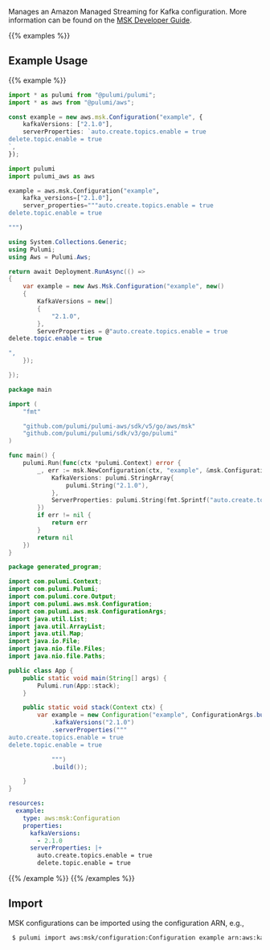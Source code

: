 Manages an Amazon Managed Streaming for Kafka configuration. More information can be found on the [MSK Developer Guide](https://docs.aws.amazon.com/msk/latest/developerguide/msk-configuration.html).

{{% examples %}}
## Example Usage
{{% example %}}

```typescript
import * as pulumi from "@pulumi/pulumi";
import * as aws from "@pulumi/aws";

const example = new aws.msk.Configuration("example", {
    kafkaVersions: ["2.1.0"],
    serverProperties: `auto.create.topics.enable = true
delete.topic.enable = true
`,
});
```
```python
import pulumi
import pulumi_aws as aws

example = aws.msk.Configuration("example",
    kafka_versions=["2.1.0"],
    server_properties="""auto.create.topics.enable = true
delete.topic.enable = true

""")
```
```csharp
using System.Collections.Generic;
using Pulumi;
using Aws = Pulumi.Aws;

return await Deployment.RunAsync(() => 
{
    var example = new Aws.Msk.Configuration("example", new()
    {
        KafkaVersions = new[]
        {
            "2.1.0",
        },
        ServerProperties = @"auto.create.topics.enable = true
delete.topic.enable = true

",
    });

});
```
```go
package main

import (
	"fmt"

	"github.com/pulumi/pulumi-aws/sdk/v5/go/aws/msk"
	"github.com/pulumi/pulumi/sdk/v3/go/pulumi"
)

func main() {
	pulumi.Run(func(ctx *pulumi.Context) error {
		_, err := msk.NewConfiguration(ctx, "example", &msk.ConfigurationArgs{
			KafkaVersions: pulumi.StringArray{
				pulumi.String("2.1.0"),
			},
			ServerProperties: pulumi.String(fmt.Sprintf("auto.create.topics.enable = true\ndelete.topic.enable = true\n\n")),
		})
		if err != nil {
			return err
		}
		return nil
	})
}
```
```java
package generated_program;

import com.pulumi.Context;
import com.pulumi.Pulumi;
import com.pulumi.core.Output;
import com.pulumi.aws.msk.Configuration;
import com.pulumi.aws.msk.ConfigurationArgs;
import java.util.List;
import java.util.ArrayList;
import java.util.Map;
import java.io.File;
import java.nio.file.Files;
import java.nio.file.Paths;

public class App {
    public static void main(String[] args) {
        Pulumi.run(App::stack);
    }

    public static void stack(Context ctx) {
        var example = new Configuration("example", ConfigurationArgs.builder()        
            .kafkaVersions("2.1.0")
            .serverProperties("""
auto.create.topics.enable = true
delete.topic.enable = true

            """)
            .build());

    }
}
```
```yaml
resources:
  example:
    type: aws:msk:Configuration
    properties:
      kafkaVersions:
        - 2.1.0
      serverProperties: |+
        auto.create.topics.enable = true
        delete.topic.enable = true
```
{{% /example %}}
{{% /examples %}}

## Import

MSK configurations can be imported using the configuration ARN, e.g.,

```sh
 $ pulumi import aws:msk/configuration:Configuration example arn:aws:kafka:us-west-2:123456789012:configuration/example/279c0212-d057-4dba-9aa9-1c4e5a25bfc7-3
```

 